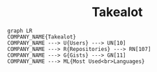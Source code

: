 <h1 align="center">Takealot</h1>

```mermaid
graph LR
COMPANY_NAME{Takealot}
COMPANY_NAME ---> U{Users} ---> UN[10]
COMPANY_NAME ---> R{Repositories} ---> RN[107]
COMPANY_NAME ---> G{Gists} ---> GN[11]
COMPANY_NAME ---> ML{Most Used<br>Languages}
```

